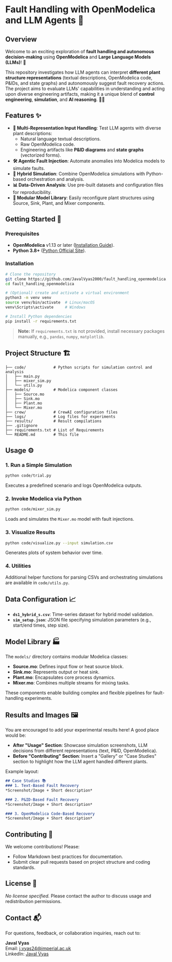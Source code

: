 # Fault Handling with OpenModelica and LLM Agents 🚀

## Overview
Welcome to an exciting exploration of **fault handling and autonomous decision-making** using **OpenModelica** and **Large Language Models (LLMs)**! 🌟

This repository investigates how LLM agents can interpret **different plant structure representations** (textual descriptions, OpenModelica code, P&IDs, and state graphs) and autonomously suggest fault recovery actions. The project aims to evaluate LLMs' capabilities in understanding and acting upon diverse engineering artifacts, making it a unique blend of **control engineering**, **simulation**, and **AI reasoning**. 🧠🔧

## Features ✨
- **📜 Multi-Representation Input Handling**: Test LLM agents with diverse plant descriptions:
  - Natural language textual descriptions.
  - Raw OpenModelica code.
  - Engineering artifacts like **P&ID diagrams** and **state graphs** (vectorized forms).
- **🛠️ Agentic Fault Injection**: Automate anomalies into Modelica models to simulate faults.
- **🔄 Hybrid Simulation**: Combine OpenModelica simulations with Python-based orchestration and analysis.
- **📊 Data-Driven Analysis**: Use pre-built datasets and configuration files for reproducibility.
- **🧩 Modular Model Library**: Easily reconfigure plant structures using Source, Sink, Plant, and Mixer components.

## Getting Started 🚀

### Prerequisites
- **OpenModelica** v1.13 or later ([Installation Guide](https://openmodelica.org/)).
- **Python 3.8+** ([Python Official Site](https://www.python.org/)).

### Installation
```bash
# Clone the repository
git clone https://github.com/JavalVyas2000/fault_handling_openmodelica.git
cd fault_handling_openmodelica

# (Optional) create and activate a virtual environment
python3 -m venv venv
source venv/bin/activate  # Linux/macOS
venv\Scripts\activate     # Windows

# Install Python dependencies
pip install -r requirements.txt
```

> **Note:** If `requirements.txt` is not provided, install necessary packages manually, e.g., `pandas`, `numpy`, `matplotlib`.

## Project Structure 🏗️
```
├── code/            # Python scripts for simulation control and analysis
│   ├── main.py
│   ├── mixer_sim.py
│   └── utils.py
├── models/          # Modelica component classes
│   ├── Source.mo
│   ├── Sink.mo
│   ├── Plant.mo
│   └── Mixer.mo
├── crew/            # CrewAI configuration files
├── logs/            # Log files for experiments
├── results/         # Result compilations
├── .gitignore
├── requirements.txt # List of Requirements
└── README.md        # This file
```

## Usage ⚙️

### 1. Run a Simple Simulation
```bash
python code/trial.py
```
Executes a predefined scenario and logs OpenModelica outputs.

### 2. Invoke Modelica via Python
```bash
python code/mixer_sim.py
```
Loads and simulates the `Mixer.mo` model with fault injections.

### 3. Visualize Results
```bash
python code/visualize.py --input simulation.csv
```
Generates plots of system behavior over time.

### 4. Utilities
Additional helper functions for parsing CSVs and orchestrating simulations are available in `code/utils.py`.

## Data Configuration 📈
- **`ds1_hybrid_s.csv`**: Time-series dataset for hybrid model validation.
- **`sim_setup.json`**: JSON file specifying simulation parameters (e.g., start/end times, step size).

## Model Library 🏭
The `models/` directory contains modular Modelica classes:
- **Source.mo**: Defines input flow or heat source block.
- **Sink.mo**: Represents output or heat sink.
- **Plant.mo**: Encapsulates core process dynamics.
- **Mixer.mo**: Combines multiple streams for mixing tasks.

These components enable building complex and flexible pipelines for fault-handling experiments.

## Results and Images 🖼️
You are encouraged to add your experimental results here! A good place would be:
- **After "Usage" Section**: Showcase simulation screenshots, LLM decisions from different representations (text, P&ID, OpenModelica).
- **Before "Contributing" Section**: Insert a "Gallery" or "Case Studies" section to highlight how the LLM agent handled different plants.

Example layout:

```markdown
## Case Studies 📚
### 1. Text-Based Fault Recovery
*Screenshot/Image + Short description*

### 2. P&ID-Based Fault Recovery
*Screenshot/Image + Short description*

### 3. OpenModelica Code-Based Recovery
*Screenshot/Image + Short description*
```

## Contributing 🤝
We welcome contributions! Please:
- Follow Markdown best practices for documentation.
- Submit clear pull requests based on project structure and coding standards.

## License 📄
*No license specified.* Please contact the author to discuss usage and redistribution permissions.

## Contact 📬
For questions, feedback, or collaboration inquiries, reach out to:

**Javal Vyas**  
Email: j.vyas24@imperial.ac.uk  
LinkedIn: [Javal Vyas](https://www.linkedin.com/in/javal-vyas/)

